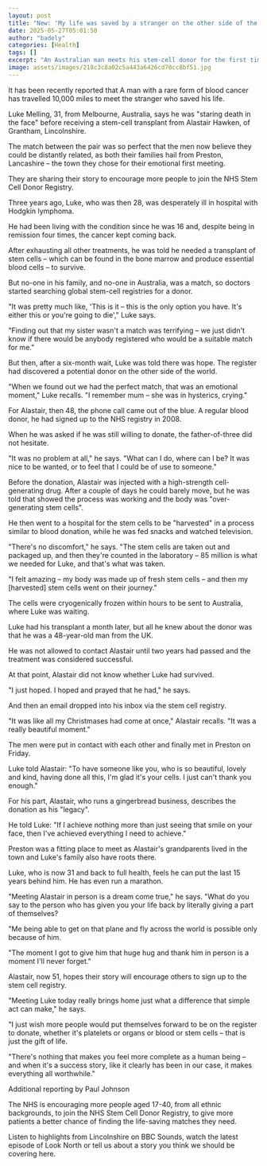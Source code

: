 ```yaml
---
layout: post
title: "New: 'My life was saved by a stranger on the other side of the world'"
date: 2025-05-27T05:01:50
author: "badely"
categories: [Health]
tags: []
excerpt: "An Australian man meets his stem-cell donor for the first time after travelling to the UK."
image: assets/images/218c3c8a02c5a443a6426cd70cc8bf51.jpg
---
```


It has been recently reported that A man with a rare form of blood cancer has travelled 10,000 miles to meet the stranger who saved his life.

Luke Melling, 31, from Melbourne, Australia, says he was "staring death in the face" before receiving a stem-cell transplant from Alastair Hawken, of Grantham, Lincolnshire.

The match between the pair was so perfect that the men now believe they could be distantly related, as both their families hail from Preston, Lancashire – the town they chose for their emotional first meeting.

They are sharing their story to encourage more people to join the NHS Stem Cell Donor Registry.

Three years ago, Luke, who was then 28, was desperately ill in hospital with Hodgkin lymphoma.

He had been living with the condition since he was 16 and, despite being in remission four times, the cancer kept coming back.

After exhausting all other treatments, he was told he needed a transplant of stem cells – which can be found in the bone marrow and produce essential blood cells – to survive. 

But no-one in his family, and no-one in Australia, was a match, so doctors started searching global stem-cell registries for a donor.

"It was pretty much like, 'This is it – this is the only option you have. It's either this or you're going to die'," Luke says.

"Finding out that my sister wasn't a match was terrifying – we just didn't know if there would be anybody registered who would be a suitable match for me."

But then, after a six-month wait, Luke was told there was hope. The register had discovered a potential donor on the other side of the world.

"When we found out we had the perfect match, that was an emotional moment," Luke recalls. "I remember mum – she was in hysterics, crying."

For Alastair, then 48, the phone call came out of the blue. A regular blood donor, he had signed up to the NHS registry in 2008.

When he was asked if he was still willing to donate, the father-of-three did not hesitate.

"It was no problem at all," he says. "What can I do, where can I be? It was nice to be wanted, or to feel that I could be of use to someone."

Before the donation, Alastair was injected with a high-strength cell-generating drug. After a couple of days he could barely move, but he was told that showed the process was working and the body was "over-generating stem cells".

He then went to a hospital for the stem cells to be "harvested" in a process similar to blood donation, while he was fed snacks and watched television.

"There's no discomfort," he says. "The stem cells are taken out and packaged up, and then they're counted in the laboratory – 85 million is what we needed for Luke,  and that's what was taken.

"I felt amazing – my body was made up of fresh stem cells – and then my [harvested] stem cells went on their journey."

The cells were cryogenically frozen within hours to be sent to Australia, where Luke was waiting.

Luke had his transplant a month later, but all he knew about the donor was that he was a 48-year-old man from the UK.

He was not allowed to contact Alastair until two years had passed and the treatment was considered successful.

At that point, Alastair did not know whether Luke had survived.

"I just hoped. I hoped and prayed that he had," he says.

And then an email dropped into his inbox via the stem cell registry.  

"It was like all my Christmases had come at once," Alastair recalls. "It was a really beautiful moment."

The men were put in contact with each other and finally met in Preston on Friday.

Luke told Alastair: "To have someone like you, who is so beautiful, lovely and kind, having done all this, I'm glad it's your cells. I just can't thank you enough."

For his part, Alastair, who runs a gingerbread business, describes the donation as his "legacy".

He told Luke: "If I achieve nothing more than just seeing that smile on your face, then I've achieved everything I need to achieve."

Preston was a fitting place to meet as Alastair's grandparents lived in the town and Luke's family also have roots there.

Luke, who is now 31 and back to full health, feels he can put the last 15 years behind him. He has even run a marathon.

"Meeting Alastair in person is a dream come true," he says. "What do you say to the person who has given you your life back by literally giving a part of themselves? 

"Me being able to get on that plane and fly across the world is possible only because of him.

"The moment I got to give him that huge hug and thank him in person is a moment I'll never forget."

Alastair, now 51, hopes their story will encourage others to sign up to the stem cell registry.

"Meeting Luke today really brings home just what a difference that simple act can make," he says.

"I just wish more people would put themselves forward to be on the register to donate, whether it's platelets or organs or blood or stem cells – that is just the gift of life.

"There's nothing that makes you feel more complete as a human being – and when it's a success story, like it clearly has been in our case, it makes everything all worthwhile."

Additional reporting by Paul Johnson

The NHS is encouraging more people aged 17-40, from all ethnic backgrounds, to join the NHS Stem Cell Donor Registry, to give more patients a better chance of finding the life-saving matches they need.

Listen to highlights from Lincolnshire on BBC Sounds, watch the latest episode of Look North or tell us about a story you think we should be covering here.

